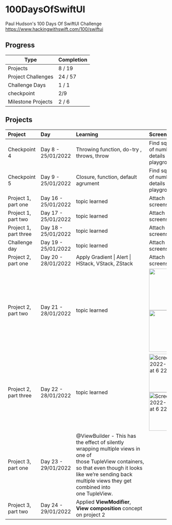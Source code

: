 # 100DaysOfSwiftUI
Paul Hudson's 100 Days Of SwiftUI Challenge https://www.hackingwithswift.com/100/swiftui

## Progress

|Type	|Completion|
| ------------- | ------------- |
|Projects	|8 / 19|
|Project Challenges	|24 / 57|
|Challenge Days	|1 / 1|
|checkpoint |2/9|
|Milestone Projects|2 / 6|

## Projects

| Project                   | Day                  | Learning               | Screenshots                   | 
| :---                 |  :---                 |   :---                 |     :---                 |    
| Checkpoint 4 | Day 8 - 25/01/2022                |  Throwing function, do-try , throws, throw                  |  Find square root of number, More details check playground                     | 
| Checkpoint 5 | Day 9 - 25/01/2022                |  Closure, function, default agrument                  |  Find square root of number, More details check playground                     |  
| Project 1, part one | Day 16 -  25/01/2022     | topic learned       | Attach screenshot      |
| Project 1, part two | Day 17 -  25/01/2022    | topic learned       | Attach screenshot      |
| Project 1, part three | Day 18  - 25/01/2022    | topic learned      | Attach screenshot      |
| Challenge day | Day 19  - 25/01/2022    | topic learned       | Attach screenshot     |
| Project 2, part one| Day 20  - 28/01/2022    | Apply Gradient \| Alert \| HStack, VStack, ZStack      | Attach screenshot      |
| Project 2, part two| Day 21  - 28/01/2022    | topic learned       | <div> <img src="https://user-images.githubusercontent.com/790961/151550417-23903bd9-9beb-459a-90eb-5662e4ef88b1.png" width="130"> <img src="https://user-images.githubusercontent.com/790961/151550858-125d906f-348b-4b07-9bf2-547c2f9a3001.png" width="130">  </div>      | 
| Project 2, part three| Day 22  - 28/01/2022    | topic learned       |     <img width="120" alt="Screenshot 2022-01-28 at 6 22 51 PM" src="https://user-images.githubusercontent.com/790961/151550417-23903bd9-9beb-459a-90eb-5662e4ef88b1.png"> <img width="120" alt="Screenshot 2022-01-28 at 6 22 38 PM" src="https://user-images.githubusercontent.com/790961/151550858-125d906f-348b-4b07-9bf2-547c2f9a3001.png">|
| Project 3, part one| Day 23  - 29/01/2022    | @ViewBuilder - This has the effect of silently wrapping multiple views in one of those TupleView containers, so that even though it looks like we’re sending back multiple views they get combined into one TupleView.        |     |
| Project 3, part two| Day 24  - 29/01/2022    | Applied **ViewModifier**, **View composition** concept on project 2       |     |
  


  
  
